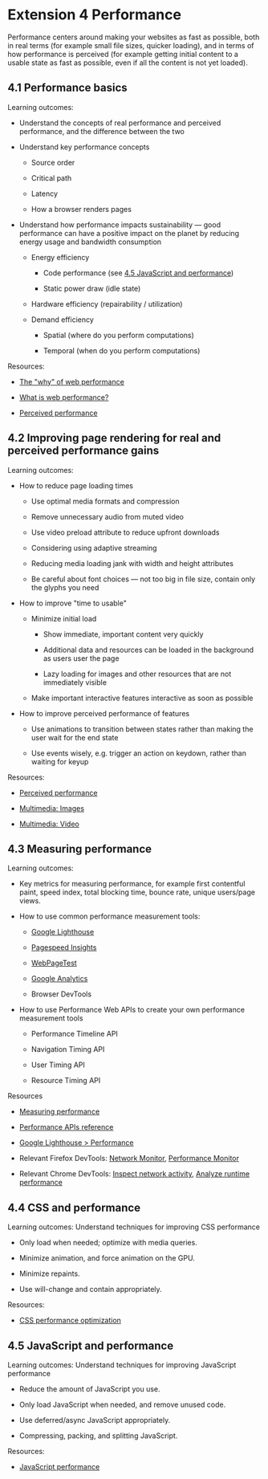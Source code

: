 # Extension 4 Performance

Performance centers around making your websites as fast as possible, both in real terms (for example small file sizes, quicker loading), and in terms of how performance is perceived (for example getting initial content to a usable state as fast as possible, even if all the content is not yet loaded).

## 4.1 Performance basics

Learning outcomes:

- Understand the concepts of real performance and perceived performance, and the difference between the two

- Understand key performance concepts

  - Source order

  - Critical path

  - Latency

  - How a browser renders pages

- Understand how performance impacts sustainability — good performance can have a positive impact on the planet by reducing energy usage and bandwidth consumption

  - Energy efficiency

    - Code performance (see [4.5 JavaScript and performance](#45-javascript-and-performance))

    - Static power draw (idle state)

  - Hardware efficiency (repairability / utilization)

  - Demand efficiency

    - Spatial (where do you perform computations)

    - Temporal (when do you perform computations)

Resources:

- [The "why" of web performance](https://developer.mozilla.org/docs/Learn/Performance/why_web_performance)

- [What is web performance?](https://developer.mozilla.org/en-US/docs/Learn/Performance/What_is_web_performance)

- [Perceived performance](https://developer.mozilla.org/docs/Learn/Performance/Perceived_performance)

## 4.2 Improving page rendering for real and perceived performance gains

Learning outcomes:

- How to reduce page loading times

  - Use optimal media formats and compression

  - Remove unnecessary audio from muted video

  - Use video preload attribute to reduce upfront downloads

  - Considering using adaptive streaming

  - Reducing media loading jank with width and height attributes

  - Be careful about font choices — not too big in file size, contain only the glyphs you need

- How to improve "time to usable"

  - Minimize initial load

    - Show immediate, important content very quickly

    - Additional data and resources can be loaded in the background as users user the page

    - Lazy loading for images and other resources that are not immediately visible

  - Make important interactive features interactive as soon as possible

- How to improve perceived performance of features

  - Use animations to transition between states rather than making the user wait for the end state

  - Use events wisely, e.g. trigger an action on keydown, rather than waiting for keyup

Resources:

- [Perceived performance](https://developer.mozilla.org/docs/Learn/Performance/Perceived_performance)

- [Multimedia: Images](https://developer.mozilla.org/docs/Learn/Performance/Multimedia)

- [Multimedia: Video](https://developer.mozilla.org/docs/Learn/Performance/video)

## 4.3 Measuring performance

Learning outcomes:

- Key metrics for measuring performance, for example first contentful paint, speed index, total blocking time, bounce rate, unique users/page views.

- How to use common performance measurement tools:

  - [Google Lighthouse](https://developer.chrome.com/docs/lighthouse)

  - [Pagespeed Insights](https://pagespeed.web.dev/)

  - [WebPageTest](https://webpagetest.org/)

  - [Google Analytics](https://analytics.google.com/)

  - Browser DevTools

- How to use Performance Web APIs to create your own performance measurement tools

  - Performance Timeline API

  - Navigation Timing API

  - User Timing API

  - Resource Timing API

Resources

- [Measuring performance](https://developer.mozilla.org/docs/Learn/Performance/Measuring_performance)

- [Performance APIs reference](https://developer.mozilla.org/docs/Web/API/Performance_API)

- [Google Lighthouse > Performance](https://developer.chrome.com/docs/lighthouse/performance/)

- Relevant Firefox DevTools: [Network Monitor](https://firefox-source-docs.mozilla.org/devtools-user/network_monitor/index.html), [Performance Monitor](https://firefox-source-docs.mozilla.org/devtools-user/performance/index.html)

- Relevant Chrome DevTools: [Inspect network activity](https://developer.chrome.com/docs/devtools/network/), [Analyze runtime performance](https://developer.chrome.com/docs/devtools/performance/)

## 4.4 CSS and performance

Learning outcomes: Understand techniques for improving CSS performance

- Only load when needed; optimize with media queries.

- Minimize animation, and force animation on the GPU.

- Minimize repaints.

- Use will-change and contain appropriately.

Resources:

- [CSS performance optimization](https://developer.mozilla.org/docs/Learn/Performance/CSS)

## 4.5 JavaScript and performance

Learning outcomes: Understand techniques for improving JavaScript performance

- Reduce the amount of JavaScript you use.

- Only load JavaScript when needed, and remove unused code.

- Use deferred/async JavaScript appropriately.

- Compressing, packing, and splitting JavaScript.

Resources:

- [JavaScript performance](https://developer.mozilla.org/docs/Learn/Performance/JavaScript)


